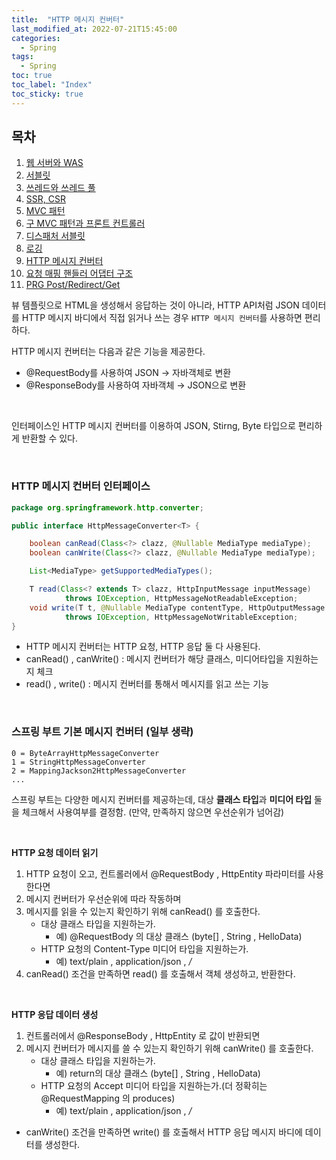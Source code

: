 ```yaml
---
title:  "HTTP 메시지 컨버터"
last_modified_at: 2022-07-21T15:45:00
categories: 
  - Spring
tags:
  - Spring
toc: true
toc_label: "Index"
toc_sticky: true
---
```


## 목차

1. [웹 서버와 WAS](https://yessm621.github.io/http/Web-WebServer-WAS/)
2. [서블릿](https://yessm621.github.io/spring/Spring-Servlet/)
3. [쓰레드와 쓰레드 풀](https://yessm621.github.io/spring/Spring-Thread/)
4. [SSR, CSR](https://yessm621.github.io/http/Web-SSR-CSR/)
5. [MVC 패턴](https://yessm621.github.io/spring/Spring-MVCPattern/)
6. [구 MVC 패턴과 프론트 컨트롤러](https://yessm621.github.io/spring/Spring-MVCPattern-FrontController/)
7. [디스패처 서블릿](https://yessm621.github.io/spring/Spring-DispatcherServlet/)
8. [로깅](https://yessm621.github.io/web/Spring-Logging/)
9. [HTTP 메시지 컨버터](https://yessm621.github.io/spring/Spring-HTTPMessageConverter/)
10. [요청 매핑 핸들러 어댑터 구조](https://yessm621.github.io/spring/Spring-RequestMappingHandlerAdapter/)
11. [PRG Post/Redirect/Get](https://yessm621.github.io/spring/Spring-PRG/)

뷰 템플릿으로 HTML을 생성해서 응답하는 것이 아니라, HTTP API처럼 JSON 데이터를 HTTP 메시지 바디에서 직접 읽거나 쓰는 경우 `HTTP 메시지 컨버터`를 사용하면 편리하다.

HTTP 메시지 컨버터는 다음과 같은 기능을 제공한다.

- @RequestBody를 사용하여 JSON → 자바객체로 변환
- @ResponseBody를 사용하여 자바객체 → JSON으로 변환

<br>

인터페이스인 HTTP 메시지 컨버터를 이용하여 JSON, Stirng, Byte 타입으로 편리하게 반환할 수 있다.

<br>

### HTTP 메시지 컨버터 인터페이스

```java
package org.springframework.http.converter;

public interface HttpMessageConverter<T> {

    boolean canRead(Class<?> clazz, @Nullable MediaType mediaType);
    boolean canWrite(Class<?> clazz, @Nullable MediaType mediaType);

    List<MediaType> getSupportedMediaTypes();

    T read(Class<? extends T> clazz, HttpInputMessage inputMessage)
            throws IOException, HttpMessageNotReadableException;
    void write(T t, @Nullable MediaType contentType, HttpOutputMessage outputMessage)
            throws IOException, HttpMessageNotWritableException;
}
```

- HTTP 메시지 컨버터는 HTTP 요청, HTTP 응답 둘 다 사용된다.
- canRead() , canWrite() : 메시지 컨버터가 해당 클래스, 미디어타입을 지원하는지 체크
- read() , write() : 메시지 컨버터를 통해서 메시지를 읽고 쓰는 기능

<br>

### 스프링 부트 기본 메시지 컨버터 (일부 생략)

```
0 = ByteArrayHttpMessageConverter
1 = StringHttpMessageConverter
2 = MappingJackson2HttpMessageConverter
...
```

스프링 부트는 다양한 메시지 컨버터를 제공하는데, 대상 **클래스 타입**과 **미디어 타입** 둘을 체크해서 사용여부를 결정함. (만약, 만족하지 않으면 우선순위가 넘어감)

<br>

**HTTP 요청 데이터 읽기**

1. HTTP 요청이 오고, 컨트롤러에서 @RequestBody , HttpEntity 파라미터를 사용한다면
2. 메시지 컨버터가 우선순위에 따라 작동하며 
3. 메시지를 읽을 수 있는지 확인하기 위해 canRead() 를 호출한다.
    - 대상 클래스 타입을 지원하는가.
        - 예) @RequestBody 의 대상 클래스 (byte[] , String , HelloData)
    - HTTP 요청의 Content-Type 미디어 타입을 지원하는가.
        - 예) text/plain , application/json , */*
4. canRead() 조건을 만족하면 read() 를 호출해서 객체 생성하고, 반환한다.

<br>

**HTTP 응답 데이터 생성**

1. 컨트롤러에서 @ResponseBody , HttpEntity 로 값이 반환되면
2. 메시지 컨버터가 메시지를 쓸 수 있는지 확인하기 위해 canWrite() 를 호출한다.
    - 대상 클래스 타입을 지원하는가.
        - 예) return의 대상 클래스 (byte[] , String , HelloData)
    - HTTP 요청의 Accept 미디어 타입을 지원하는가.(더 정확히는 @RequestMapping 의 produces)
        - 예) text/plain , application/json , */*
- canWrite() 조건을 만족하면 write() 를 호출해서 HTTP 응답 메시지 바디에 데이터를 생성한다.